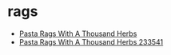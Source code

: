 # rags

 * [Pasta Rags With A Thousand Herbs](../../index/p/pasta-rags-with-a-thousand-herbs-233541.json)
 * [Pasta Rags With A Thousand Herbs 233541](../../index/p/pasta-rags-with-a-thousand-herbs-233541.json)
